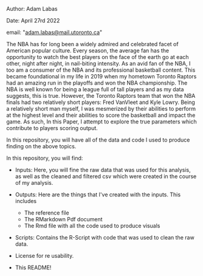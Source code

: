 Author: Adam Labas

Date: April 27rd 2022

email: "adam.labas@mail.utoronto.ca"

The NBA has for long been a widely admired and celebrated facet of American popular culture. Every season, the average fan has the opportunity to watch the best players on the face of the earth go at each other, night after night, in nail-biting intensity. As an avid fan of the NBA, I too am a consumer of the NBA and its professional basketball content. This became foundational in my life in 2019 when my hometown Toronto Raptors had an amazing run in the playoffs and won the NBA championship. The NBA is well known for being a league full of tall players and as my data suggests, this is true. However, the Toronto Raptors team that won the NBA finals had two relatively short players: Fred VanVleet and Kyle Lowry. Being a relatively short man myself, I was mesmerized by their abilities to perform at the highest level and their abilities to score the basketball and impact the game. As such, In this Paper, I attempt to explore the true parameters which contribute to players scoring output.

In this repository, you will have all of the data and code I used to produce finding on the above topics.

In this repository, you will find:

- Inputs: Here, you will fine the raw data that was used for this analysis, as well as the cleaned and filtered csv which were created in the course of my analysis.

- Outputs: Here are the things that I've created with the inputs. This includes
  - The reference file
  - The RMarkdown Pdf document
  - The Rmd file with all the code used to produce visuals

- Scripts: Contains the R-Script with code that was used to clean the raw data.

- License for re usability.

- This README!
